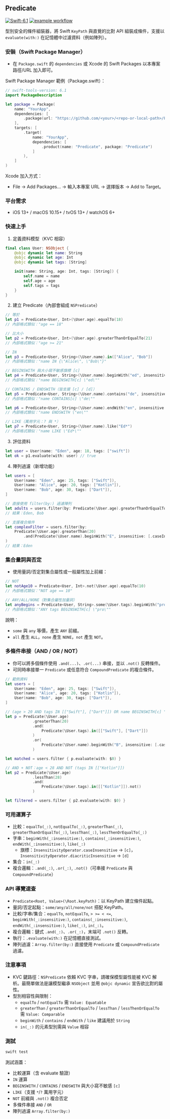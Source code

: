## Predicate
[![Swift-6.1](https://img.shields.io/badge/Swift-6.1-red.svg?style=plastic&logo=Swift&logoColor=white&link=)](https://developer.apple.com/swift/)
[![example workflow](https://github.com/Darktt/Predicate/actions/workflows/main.yml/badge.svg)]()

型別安全的條件組裝器，將 Swift `KeyPath` 與直覺的比對 API 組裝成條件，支援以 `evaluate(with:)` 在記憶體中过濾資料（例如陣列）。

### 安裝（Swift Package Manager）
- 在 `Package.swift` 的 `dependencies` 或 Xcode 的 Swift Packages 以本專案路徑/URL 加入即可。

Swift Package Manager 範例（Package.swift）：

```swift
// swift-tools-version: 6.1
import PackageDescription

let package = Package(
    name: "YourApp",
    dependencies: [
        .package(url: "https://github.com/<your>/<repo-or-local-path>/Predicate.git", from: "1.0.0"),
    ],
    targets: [
        .target(
            name: "YourApp",
            dependencies: [
                .product(name: "Predicate", package: "Predicate")
            ]
        ),
    ]
)
```

Xcode 加入方式：
- File → Add Packages… → 輸入本專案 URL → 選擇版本 → Add to Target。

### 平台需求
- iOS 13+ / macOS 10.15+ / tvOS 13+ / watchOS 6+

### 快速上手
1) 定義資料模型（KVC 相容）
```swift
final class User: NSObject {
    @objc dynamic let name: String
    @objc dynamic let age: Int
    @objc dynamic let tags: [String]

    init(name: String, age: Int, tags: [String]) {
        self.name = name
        self.age = age
        self.tags = tags
    }
}
```

2) 建立 Predicate（內部會組成 `NSPredicate`）
```swift
// 等於
let p1 = Predicate<User, Int>(\User.age).equalTo(18)
// 內部格式類似："age == 18"

// 比大小
let p2 = Predicate<User, Int>(\User.age).greaterThanOrEqualTo(21)
// 內部格式類似："age >= 21"

// IN
let p3 = Predicate<User, String>(\User.name).in(["Alice", "Bob"]) 
// 內部格式類似："name IN {\"Alice\", \"Bob\"}"

// BEGINSWITH 與大小寫不敏感旗標 [c]
let p4 = Predicate<User, String>(\User.name).beginWith("ed", insensitive: [.caseInsensitive])
// 內部格式類似："name BEGINSWITH[c] \"ed\""

// CONTAINS / ENDSWITH（皆支援 [c] / [d]）
let p5 = Predicate<User, String>(\User.name).contains("de", insensitive: [.caseInsensitive])
// 內部格式類似："name CONTAINS[c] \"de\""

let p6 = Predicate<User, String>(\User.name).endWith("en", insensitive: [])
// 內部格式類似："name ENDSWITH \"en\""

// LIKE（萬用字元：? 與 *）
let p7 = Predicate<User, String>(\User.name).like("Ed*")
// 內部格式類似："name LIKE \"Ed*\""
```

3) 評估資料
```swift
let user = User(name: "Eden", age: 18, tags: ["swift"]) 
let ok = p1.evaluate(with: user) // true
```

4) 陣列過濾（新增功能）
```swift
let users = [
    User(name: "Eden", age: 25, tags: ["Swift"]),
    User(name: "Alice", age: 20, tags: ["Kotlin"]),
    User(name: "Bob", age: 30, tags: ["Dart"]),
]

// 直接使用 filter(by:) 過濾陣列
let adults = users.filter(by: Predicate(\User.age).greaterThanOrEqualTo(21))
// 結果：Eden, Bob

// 支援複合條件
let complexFilter = users.filter(by: 
    Predicate(\User.age).greaterThan(20)
        .and(Predicate(\User.name).beginWith("E", insensitive: [.caseInsensitive]))
)
// 結果：Eden
```


### 集合量詞與否定
- 使用量詞/否定對集合屬性或一般屬性加上前綴：
```swift
// NOT
let notAge10 = Predicate<User, Int>.not(\User.age).equalTo(10)
// 內部格式類似："NOT age == 10"

// ANY/ALL/NONE（對集合屬性加量詞）
let anyBegins = Predicate<User, String>.some(\User.tags).beginWith("pro", insensitive: [.caseInsensitive])
// 內部格式類似："ANY tags BEGINSWITH[c] \"pro\""
```

說明：
- `some` 與 `any` 等價，產生 `ANY` 前綴。
- `all` 產生 `ALL`，`none` 產生 `NONE`，`not` 產生 `NOT`。

### 多條件串接（AND / OR / NOT）
- 你可以將多個條件使用 `.and(...)`、`.or(...)` 串接，並以 `.not()` 反轉條件。
- 可同時串接單一 `Predicate` 或任意符合 `CompoundPredicate` 的複合條件。

```swift
// 範例資料
let users = [
    User(name: "Eden", age: 25, tags: ["Swift"]),
    User(name: "Alice", age: 20, tags: ["Kotlin"]),
    User(name: "Bob", age: 30, tags: ["Dart"]),
]

// (age > 20 AND tags IN [["Swift"], ["Dart"]]) OR name BEGINSWITH[c] "B"
let p = Predicate(\User.age)
            .greaterThan(20)
            .and(
                Predicate(\User.tags).in([["Swift"], ["Dart"]])
            )
            .or(
                Predicate(\User.name).beginWith("B", insensitive: [.caseInsensitive])
            )

let matched = users.filter { p.evaluate(with: $0) }

// AND + NOT：age < 28 AND NOT (tags IN [["Kotlin"]])
let p2 = Predicate(\User.age)
            .lessThan(28)
            .and(
                Predicate(\User.tags).in([["Kotlin"]]).not()
            )

let filtered = users.filter { p2.evaluate(with: $0) }
```

### 可用運算子
- 比較：`equalTo(_:)`, `notEqualTo(_:)`, `greaterThan(_:)`, `greaterThanOrEqualTo(_:)`, `lessThan(_:)`, `lessThenOrEqualTo(_:)`
- 字串：`beginWith(_:insensitive:)`, `contains(_:insensitive:)`, `endWith(_:insensitive:)`, `like(_:)`
  - 旗標：`InsensitivityOperator.caseInsensitive` → `[c]`，`InsensitivityOperator.diacriticInsensitive` → `[d]`
- 集合：``in(_:)``
- 複合邏輯：`.and(_:)`, `.or(_:)`, `.not()`（可串接 `Predicate` 與 `CompoundPredicate`）

### API 導覽速查
- `Predicate<Root, Value>(\Root.keyPath)`：以 KeyPath 建立條件起點。
- 量詞/否定起點：`some/any/all/none/not` 搭配 KeyPath。
- 比較/字串/集合：`equalTo`, `notEqualTo`, `> >= < <=`, `beginWith(_:insensitive:)`, `contains(_:insensitive:)`, `endWith(_:insensitive:)`, `like(_:)`, ``in(_:)``。
- 複合邏輯：鏈式 `.and(_:)`、`.or(_:)`，末端可 `.not()` 反轉。
- 執行：`.evaluate(with:)` 在記憶體直接測試。
- 陣列過濾：`Array.filter(by:)` 直接使用 `Predicate` 或 `CompoundPredicate` 過濾。

### 注意事項
- KVC 鍵路徑：`NSPredicate` 依賴 KVC 字串，請確保模型屬性能被 KVC 解析。最簡單做法是讓模型繼承 `NSObject` 並用 `@objc dynamic` 宣告欲比對的屬性。
- 型別相容性與限制：
  - `equalTo` / `notEqualTo` 需 `Value: Equatable`
  - `greaterThan` / `greaterThanOrEqualTo` / `lessThan` / `lessThenOrEqualTo` 需 `Value: Comparable`
  - `beginWith` / `contains` / `endWith` / `like` 建議用於 `String`
  - `in(_:)` 的元素型別需與 `Value` 相容

### 測試
```bash
swift test
```

測試涵蓋：
- 比較運算（含 evaluate 驗證）
- `IN` 運算
- `BEGINSWITH` / `CONTAINS` / `ENDSWITH` 與大小寫不敏感 `[c]`
- `LIKE`（支援 `*`/`?` 萬用字元）
- `NOT` 前綴與 `.not()` 複合否定
- 多條件串接 `AND` / `OR`
- 陣列過濾 `Array.filter(by:)`

